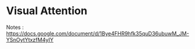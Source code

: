 # Visual Attention

Notes : https://docs.google.com/document/d/1Bye4FHR9hfk35quD36ubuwM_JM-YSnOytYtxzfM4yIY